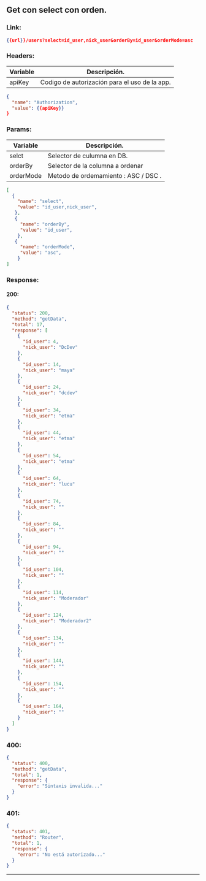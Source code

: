 ## **Get con select con orden.**

### **Link:**

```json
{{url}}/users?select=id_user,nick_user&orderBy=id_user&orderMode=asc
```

### **Headers:**

|  Variable    |  Descripción.                                                             |
|-------------|---------------------------------------------------------|
|   apiKey      |  Codigo de autorización para el uso de la app.        |


```json
{
  "name": "Authorization",
  "value": {{apiKey}}
}
```

### **Params:**

|  Variable               |  Descripción.                                                            |
|---------------------|--------------------------------------------------------|
|  selct                      |  Selector de culumna en DB.                                   |
|  orderBy                |  Selector de la columna a ordenar                           |
|  orderMode           | Metodo de ordemamiento :   ASC / DSC .    |
  

```json
[
  {
    "name": "select",
    "value": "id_user,nick_user",
   },
   {
     "name": "orderBy",
     "value": "id_user",
    },
   {
     "name": "orderMode",
     "value": "asc",
    }
]
```

### **Response:**

#### **200:**

```json
{
  "status": 200,
  "method": "getData",
  "total": 17,
  "response": [
    {
      "id_user": 4,
      "nick_user": "DcDev"
    },
    {
      "id_user": 14,
      "nick_user": "maya"
    },
    {
      "id_user": 24,
      "nick_user": "dcdev"
    },
    {
      "id_user": 34,
      "nick_user": "etma"
    },
    {
      "id_user": 44,
      "nick_user": "etma"
    },
    {
      "id_user": 54,
      "nick_user": "etma"
    },
    {
      "id_user": 64,
      "nick_user": "lucu"
    },
    {
      "id_user": 74,
      "nick_user": ""
    },
    {
      "id_user": 84,
      "nick_user": ""
    },
    {
      "id_user": 94,
      "nick_user": ""
    },
    {
      "id_user": 104,
      "nick_user": ""
    },
    {
      "id_user": 114,
      "nick_user": "Moderador"
    },
    {
      "id_user": 124,
      "nick_user": "Moderador2"
    },
    {
      "id_user": 134,
      "nick_user": ""
    },
    {
      "id_user": 144,
      "nick_user": ""
    },
    {
      "id_user": 154,
      "nick_user": ""
    },
    {
      "id_user": 164,
      "nick_user": ""
    }
  ]
}
```

### **400:**

```json
{
  "status": 400,
  "method": "getData",
  "total": 1,
  "response": {
    "error": "Sintaxis invalida..."
  }
}
```

### **401:**

```json
{
  "status": 401,
  "method": "Router",
  "total": 1,
  "response": {
    "error": "No está autorizado..."
  }
}
```
---